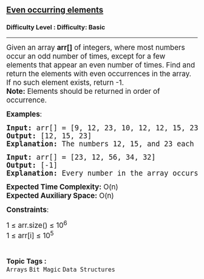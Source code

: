 <h2><a href="https://www.geeksforgeeks.org/problems/even-occurring-elements4332/1?page=5&category=Arrays&difficulty=Basic&sortBy=submissions">Even occurring elements</a></h2><h3>Difficulty Level : Difficulty: Basic</h3><hr><div class="problems_problem_content__Xm_eO"><p><span style="font-size: 14pt;">Given an array <strong>arr[]</strong> of integers, where most numbers occur an odd number of times, except for a few elements that appear an even number of times. Find and return the elements with even occurrences in the array.<br></span><span style="font-size: 14pt;">If no such element exists, return -1.<br><strong>Note:</strong> Elements should be returned in order of occurrence.</span></p>
<p><span style="font-size: 14pt;"><strong>Examples</strong>:</span></p>
<pre><span style="font-size: 14pt;"><strong>Input:</strong> arr[] = [9, 12, 23, 10, 12, 12, 15, 23, 14, 12, 15]</span><br><span style="font-size: 14pt;"><strong>Output:</strong> [12, 15, 23]</span><br><span style="font-size: 14pt;"><strong>Explanation:</strong> The numbers 12, 15, and 23 each appear an even number of times.</span></pre>
<pre><span style="font-size: 14pt;"><strong>Input:</strong> arr[] = [23, 12, 56, 34, 32]</span><br><span style="font-size: 14pt;"><strong>Output:</strong> [-1]</span><br><span style="font-size: 14pt;"><strong>Explanation:</strong> Every number in the array occurs an odd number of times.</span></pre>
<p><span style="font-size: 14pt;"><strong>Expected Time Complexity:</strong> O(n)</span><br><span style="font-size: 14pt;"><strong>Expected Auxiliary Space:</strong> O(n)</span></p>
<p><span style="font-size: 14pt;"><strong>Constraints</strong>:</span></p>
<p><span style="font-size: 14pt;">1 ≤ arr.size() ≤ 10<sup>6</sup></span><br><span style="font-size: 14pt;">1 ≤ arr[i] ≤ 10<sup>5</sup></span></p></div><br><p><span style=font-size:18px><strong>Topic Tags : </strong><br><code>Arrays</code>&nbsp;<code>Bit Magic</code>&nbsp;<code>Data Structures</code>&nbsp;